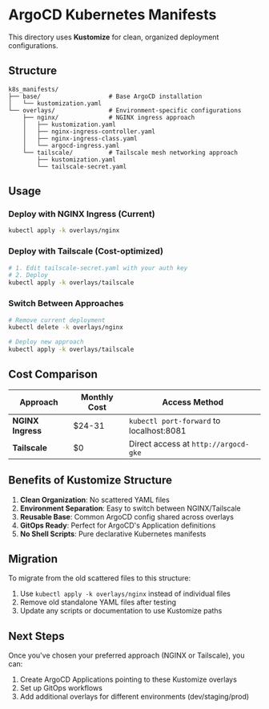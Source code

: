 # ArgoCD Kubernetes Manifests

This directory uses **Kustomize** for clean, organized deployment configurations.

## Structure

```
k8s_manifests/
├── base/                   # Base ArgoCD installation
│   └── kustomization.yaml
└── overlays/               # Environment-specific configurations
    ├── nginx/              # NGINX ingress approach
    │   ├── kustomization.yaml
    │   ├── nginx-ingress-controller.yaml
    │   ├── nginx-ingress-class.yaml
    │   └── argocd-ingress.yaml
    └── tailscale/          # Tailscale mesh networking approach
        ├── kustomization.yaml
        └── tailscale-secret.yaml
```

## Usage

### Deploy with NGINX Ingress (Current)
```bash
kubectl apply -k overlays/nginx
```

### Deploy with Tailscale (Cost-optimized)
```bash
# 1. Edit tailscale-secret.yaml with your auth key
# 2. Deploy
kubectl apply -k overlays/tailscale
```

### Switch Between Approaches
```bash
# Remove current deployment
kubectl delete -k overlays/nginx

# Deploy new approach
kubectl apply -k overlays/tailscale
```

## Cost Comparison

| Approach | Monthly Cost | Access Method |
|----------|-------------|---------------|
| **NGINX Ingress** | $24-31 | `kubectl port-forward` to localhost:8081 |
| **Tailscale** | $0 | Direct access at `http://argocd-gke` |

## Benefits of Kustomize Structure

1. **Clean Organization**: No scattered YAML files
2. **Environment Separation**: Easy to switch between NGINX/Tailscale
3. **Reusable Base**: Common ArgoCD config shared across overlays
4. **GitOps Ready**: Perfect for ArgoCD's Application definitions
5. **No Shell Scripts**: Pure declarative Kubernetes manifests

## Migration

To migrate from the old scattered files to this structure:
1. Use `kubectl apply -k overlays/nginx` instead of individual files
2. Remove old standalone YAML files after testing
3. Update any scripts or documentation to use Kustomize paths

## Next Steps

Once you've chosen your preferred approach (NGINX or Tailscale), you can:
1. Create ArgoCD Applications pointing to these Kustomize overlays
2. Set up GitOps workflows
3. Add additional overlays for different environments (dev/staging/prod)
